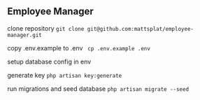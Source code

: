 ## Employee Manager

clone repository
``` git clone git@github.com:mattsplat/employee-manager.git ```

copy .env.example to .env
``` cp .env.example .env```

setup database config in env

generate key
```php artisan key:generate```

run migrations and seed database
```php artisan migrate --seed```

